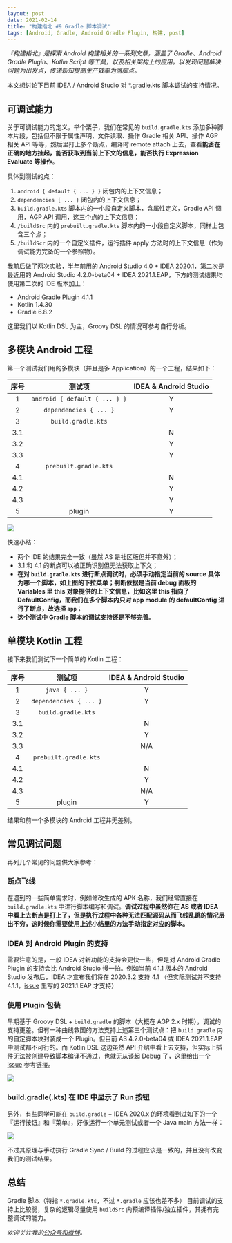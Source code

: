 ```yaml
---
layout: post
date: 2021-02-14
title: "构建指北 #9 Gradle 脚本调试"
tags: [Android, Gradle, Android Gradle Plugin, 构建, post]
---
```


*『构建指北』是探索 Android 构建相关的一系列文章，涵盖了 Gradle、Android Gradle Plugin、Kotlin Script 等工具，以及相关架构上的应用。以发现问题解决问题为出发点，传递新知提高生产效率为落脚点。*

本文想讨论下目前 IDEA / Android Studio 对 *.gradle.kts 脚本调试的支持情况。

## 可调试能力

关于可调试能力的定义，举个栗子，我们在常见的 `build.gradle.kts` 添加多种脚本片段，包括但不限于属性声明、文件读取、操作 Gradle 相关 API、操作 AGP 相关 API 等等，然后里打上多个断点，编译时 remote attach 上去，查看**能否在正确的地方挂起，能否获取到当前上下文的信息，能否执行 Expression Evaluate 等操作**。

具体到测试的点：

1. `android { default { ... } }` 闭包内的上下文信息；
2. `dependencies { ... }` 闭包内的上下文信息；
3. `build.gradle.kts` 脚本内的一小段自定义脚本，含属性定义，Gradle API 调用，AGP API 调用，这三个点的上下文信息；
4. `/buildSrc` 内的 `prebuilt.gradle.kts` 脚本内的一小段自定义脚本，同样上包含三个点；
5. `/buildScr` 内的一个自定义插件，运行插件 apply 方法时的上下文信息（作为调试能力完备的一个参照物）。

我前后做了两次实验，半年前用的 Android Studio 4.0 + IDEA 2020.1，第二次是最近用的 Android Studio 4.2.0-beta04 + IDEA 2021.1.EAP，下方的测试结果均使用第二次的 IDE 版本加上：

- Android Gradle Plugin 4.1.1
- Kotlin 1.4.30
- Gradle 6.8.2

这里我们以 Kotlin DSL 为主，Groovy DSL 的情况可参考自行分析。

## 多模块 Android 工程

第一个测试我们用的多模块（并且是多 Application）的一个工程，结果如下：

|序号| 测试项 | IDEA & Android Studio |
|:---:|:---:|:---:|
|1| `android { default { ... } }`  |  Y  |
|2|   `dependencies { ... }`       |  Y  |
|3|  `build.gradle.kts`            |     |
|3.1|                              |  N  |
|3.2|                              |  Y  |
|3.3|                              |  Y  |
|4  |   `prebuilt.gradle.kts`      |     |
|4.1|                              |  N  |
|4.2|                              |  Y  |
|4.3|                              |  Y  |
|5|   plugin                       |  Y  |


![](https://2bab-images.lastmayday.com/blog/Screenshot%202021-02-15%20at%2010.30.01%20AM.png?imageslim)

快速小结：

- 两个 IDE 的结果完全一致（虽然 AS 是社区版但并不意外）；
- 3.1 和 4.1 的断点可以被正确识别但无法获取上下文；
- **在对 `build.gradle.kts` 进行断点调试时，必须手动指定当前的 source 具体为哪一个脚本，如上图的下拉菜单；判断依据是当前 debug 面板的 Variables 里 this 对象提供的上下文信息，比如这里 this 指向了 DefaultConfig，而我们在多个脚本内只对 app module 的 defaultConfig 进行了断点，故选择 `app`**；
- **这个测试中 Gradle 脚本的调试支持还是不够完善。**


## 单模块 Kotlin 工程

接下来我们测试下一个简单的 Kotlin 工程：

|序号| 测试项 | IDEA & Android Studio |
|:---:|:---:|:---:|
|1| `java { ... }`                 |  Y  |
|2|   `dependencies { ... }`       |  Y  |
|3|  `build.gradle.kts`            |     |
|3.1|                              |  N  |
|3.2|                              |  Y  |
|3.3|                              |  N/A  |
|4  |   `prebuilt.gradle.kts`      |     |
|4.1|                              |  N  |
|4.2|                              |  Y  |
|4.3|                              |  N/A  |
|5|   plugin                       |  Y  |

结果和前一个多模块的 Android 工程并无差别。

## 常见调试问题

再列几个常见的问题供大家参考：

### 断点飞线

在遇到的一些简单需求时，例如修改生成的 APK 名称，我们经常直接在 `build.gradle.kts` 中进行脚本编写和调试。**调试过程中虽然你在 AS 或者 IDEA 中看上去断点是打上了，但是执行过程中各种无法匹配源码从而飞线乱跳的情况层出不穷，这时候你需要使用上述小结里的方法手动指定对应的脚本。**

### IDEA 对 Android Plugin 的支持

需要注意的是，一般 IDEA 对新功能的支持会更快一些，但是对 Android Gradle Plugin 的支持会比 Android Studio 慢一拍。例如当前 4.1.1 版本的 Android Studio 发布后，IDEA 才宣布我们将在 2020.3.2 支持 4.1 （但实际测试并不支持 4.1.1，[issue](https://youtrack.jetbrains.com/issue/IDEA-252775) 里写的 2021.1.EAP 才支持）

### 使用 Plugin 包装

早期基于 Groovy DSL + `build.gradle` 的脚本（大概在 AGP 2.x 时期），调试的支持更差。但有一种曲线救国的方法支持上述第三个测试点：把 `build.gradle` 内的自定脚本块封装成一个 Plugin。但目前 AS 4.2.0-beta04 或 IDEA 2021.1.EAP 中测试都不可行的。而 Kotlin DSL 这边虽然 API 介绍中看上去支持，但实际上插件无法被创建导致脚本编译不通过，也就无从谈起 Debug 了，这里给出一个 [issue](https://github.com/gradle/gradle/issues/13667) 参考链接。

![](https://2bab-images.lastmayday.com/blog/Screenshot%202021-02-15%20at%204.54.37%20PM.png?imageslim)

### build.gradle(.kts) 在 IDE 中显示了 Run 按钮

另外，有些同学可能在 `build.gradle` + IDEA 2020.x 的环境看到过如下的一个『运行按钮』和『菜单』，好像运行一个单元测试或者一个 Java main 方法一样：

![](https://2bab-images.lastmayday.com/blog/Screenshot%202020-07-03%20at%203.12.07%20PM.png?imageslim)

不过其原理与手动执行 Gradle Sync / Build 的过程应该是一致的，并且没有改变我们的测试结果。

## 总结

Gradle 脚本（特指 `*.gradle.kts`，不过 `*.gradle` 应该也差不多） 目前调试的支持上比较弱，复杂的逻辑尽量使用 `buildSrc` 内预编译插件/独立插件，其拥有完整调试的能力。

*欢迎关注我的[公众号和微博](/about)。*

